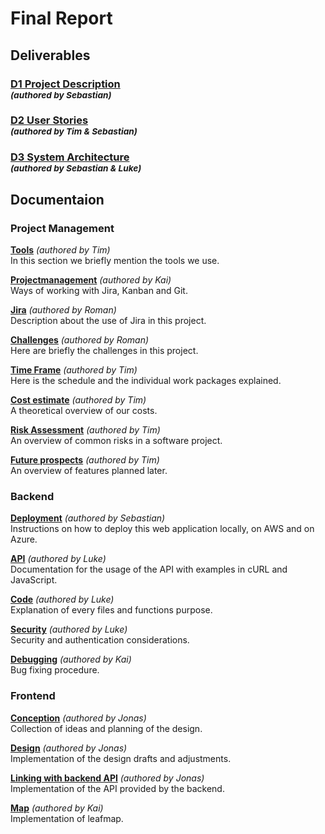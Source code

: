 # Final Report

## Deliverables
### [D1 Project Description](/deliverables/d1_project_description.md) <br><sup>*(authored by Sebastian)*<sup/>
### [D2 User Stories](/deliverables/d2_user_stories.md) <br><sup>*(authored by Tim & Sebastian)*<sup/>
### [D3 System Architecture](/deliverables/d3_system_architecture.md) <br><sup>*(authored by Sebastian & Luke)*<sup/>

## Documentaion
### Project Management
**[Tools](/deliverables/Tools.md)** *(authored by Tim)* <br>
In this section we briefly mention the tools we use.

**[Projectmanagement](/deliverables/projectmanagement.md)** *(authored by Kai)* <br>
Ways of working with Jira, Kanban and Git. 

**[Jira](/deliverables/Jira.md)** *(authored by Roman)* <br>
Description about the use of Jira in this project. 

**[Challenges](/deliverables/Challenges.md)** *(authored by Roman)* <br>
Here are briefly the challenges in this project. 

**[Time Frame](/deliverables/Time_Frame.md)** *(authored by Tim)* <br>
Here is the schedule and the individual work packages explained.

**[Cost estimate](/deliverables/Cost_estimate.md)** *(authored by Tim)* <br>
A theoretical overview of our costs. 

**[Risk Assessment](/deliverables/Risk_Assessment.md)** *(authored by Tim)* <br>
An overview of common risks in a software project.

**[Future prospects](/deliverables/Future_prospects.md)** *(authored by Tim)* <br>
An overview of features planned later. 

### Backend
**[Deployment](/deliverables/deployment.md)** *(authored by Sebastian)* <br>
Instructions on how to deploy this web application locally, on AWS and on Azure. 

**[API](/deliverables/API_Documentation.md)** *(authored by Luke)* <br>
Documentation for the usage of the API with examples in cURL and JavaScript. 

**[Code](/deliverables/doc.md)** *(authored by Luke)* <br>
Explanation of every files and functions purpose. 

**[Security](/deliverables/security.md)** *(authored by Luke)* <br>
Security and authentication considerations. 

**[Debugging](/deliverables/debugging.md)** *(authored by Kai)* <br>
Bug fixing procedure.  

### Frontend
**[Conception](/deliverables/design_conception.md)** *(authored by Jonas)* <br>
Collection of ideas and planning of the design. 

**[Design](/deliverables/design.md)** *(authored by Jonas)* <br>
Implementation of the design drafts and adjustments. 

**[Linking with backend API](/deliverables/link_api_frontend.md)** *(authored by Jonas)* <br>
Implementation of the API provided by the backend. 

**[Map](/deliverables/map.md)** *(authored by Kai)* <br>
Implementation of leafmap. 
